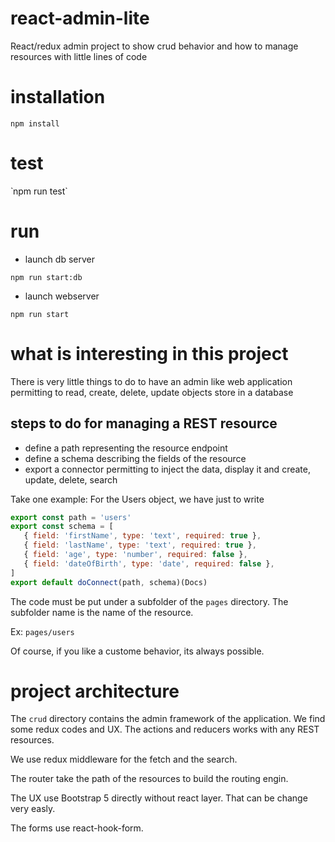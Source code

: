 # react-admin-lite
React/redux admin project to show crud behavior and how to manage resources with little lines of code

# installation

`npm install`

# test

̀ npm run test`


# run

* launch db server

`npm run start:db`

* launch webserver

`npm run start`

# what is interesting in this project

There is very little things to do to have an admin like web application permitting to read, create, delete, update
objects store in a database 

## steps to do for managing a REST resource

* define a path representing the resource endpoint
* define a schema describing the fields of the resource
* export a connector permitting to inject the data, display it and create, update, delete, search

Take one example:
For the Users object, we have just to write

```jsx
export const path = 'users'
export const schema = [
   { field: 'firstName', type: 'text', required: true },
   { field: 'lastName', type: 'text', required: true },
   { field: 'age', type: 'number', required: false },
   { field: 'dateOfBirth', type: 'date', required: false },
]
export default doConnect(path, schema)(Docs)
```
The code must be put under a subfolder of the `pages` directory. The subfolder name is the name of the resource.

Ex: `pages/users`

Of course, if you like a custome behavior, its always possible.


# project architecture

The `crud` directory contains the admin framework of the application. We find some redux codes and UX.
The actions and reducers works with any REST resources.

We use redux middleware for the fetch and the search.

The router take the path of the resources to build the routing engin.

The UX use Bootstrap 5 directly without react layer. That can be change very easly.

The forms use react-hook-form. 





